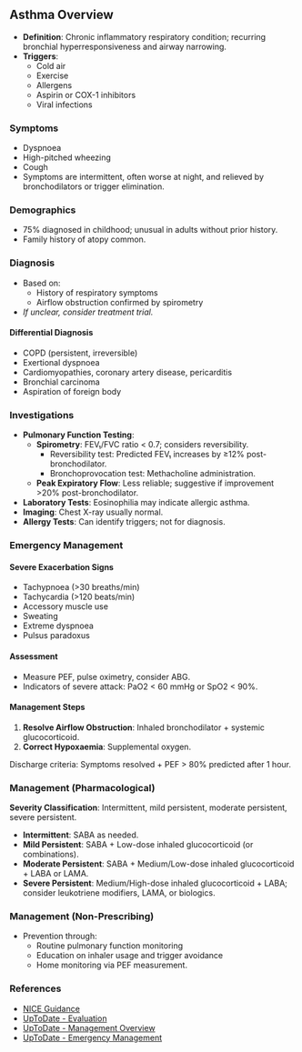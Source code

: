 Asthma Overview
---------------
- **Definition**: Chronic inflammatory respiratory condition; recurring bronchial hyperresponsiveness and airway narrowing.
- **Triggers**:
  - Cold air
  - Exercise
  - Allergens
  - Aspirin or COX-1 inhibitors
  - Viral infections

### Symptoms
- Dyspnoea
- High-pitched wheezing
- Cough
- Symptoms are intermittent, often worse at night, and relieved by bronchodilators or trigger elimination.

### Demographics
- 75% diagnosed in childhood; unusual in adults without prior history.
- Family history of atopy common.

### Diagnosis
- Based on:
  - History of respiratory symptoms
  - Airflow obstruction confirmed by spirometry
- *If unclear, consider treatment trial.*

#### Differential Diagnosis
- COPD (persistent, irreversible)
- Exertional dyspnoea
- Cardiomyopathies, coronary artery disease, pericarditis
- Bronchial carcinoma
- Aspiration of foreign body

### Investigations
- **Pulmonary Function Testing**:
  - **Spirometry**: FEV₁/FVC ratio < 0.7; considers reversibility.
    - Reversibility test: Predicted FEV₁ increases by ≥12% post-bronchodilator.
    - Bronchoprovocation test: Methacholine administration.
  - **Peak Expiratory Flow**: Less reliable; suggestive if improvement >20% post-bronchodilator.
- **Laboratory Tests**: Eosinophilia may indicate allergic asthma.
- **Imaging**: Chest X-ray usually normal.
- **Allergy Tests**: Can identify triggers; not for diagnosis.

### Emergency Management
#### Severe Exacerbation Signs
- Tachypnoea (>30 breaths/min)
- Tachycardia (>120 beats/min)
- Accessory muscle use
- Sweating
- Extreme dyspnoea
- Pulsus paradoxus

#### Assessment
- Measure PEF, pulse oximetry, consider ABG.
- Indicators of severe attack: PaO2 < 60 mmHg or SpO2 < 90%.

#### Management Steps
1. **Resolve Airflow Obstruction**: Inhaled bronchodilator + systemic glucocorticoid.
2. **Correct Hypoxaemia**: Supplemental oxygen.

Discharge criteria: Symptoms resolved + PEF > 80% predicted after 1 hour.

### Management (Pharmacological)
**Severity Classification**: Intermittent, mild persistent, moderate persistent, severe persistent.

- **Intermittent**: SABA as needed.
- **Mild Persistent**: SABA + Low-dose inhaled glucocorticoid (or combinations).
- **Moderate Persistent**: SABA + Medium/Low-dose inhaled glucocorticoid + LABA or LAMA.
- **Severe Persistent**: Medium/High-dose inhaled glucocorticoid + LABA; consider leukotriene modifiers, LAMA, or biologics.

### Management (Non-Prescribing)
- Prevention through:
  - Routine pulmonary function monitoring
  - Education on inhaler usage and trigger avoidance
  - Home monitoring via PEF measurement.

### References
- [NICE Guidance](https://www.nice.org.uk/guidance/ng80)
- [UpToDate - Evaluation](https://www.uptodate.com/contents/asthma-in-adolescents-and-adults-evaluation-and-diagnosis?search=asthma&source=search_result&selectedTitle=2~150&usage_type=default&display_rank=2#H1)
- [UpToDate - Management Overview](https://www.uptodate.com/contents/an-overview-of-asthma-management?search=asthma&source=search_result&selectedTitle=1~150&usage_type=default&display_rank=1#H31)
- [UpToDate - Emergency Management](https://www.uptodate.com/contents/acute-exacerbations-of-asthma-in-adults-emergency-department-and-inpatient-management?search=asthma&source=search_result&selectedTitle=21~150&usage_type=default&display_rank=21#H502857153)